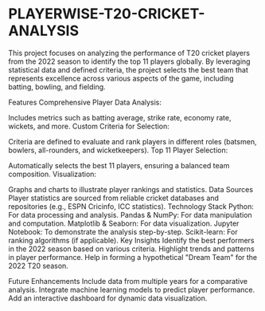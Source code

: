# PLAYERWISE-T20-CRICKET-ANALYSIS
This project focuses on analyzing the performance of T20 cricket players from the 2022 season to identify the top 11 players globally. By leveraging statistical data and defined criteria, the project selects the best team that represents excellence across various aspects of the game, including batting, bowling, and fielding.

Features
Comprehensive Player Data Analysis:

Includes metrics such as batting average, strike rate, economy rate, wickets, and more.
Custom Criteria for Selection:

Criteria are defined to evaluate and rank players in different roles (batsmen, bowlers, all-rounders, and wicketkeepers).
Top 11 Player Selection:

Automatically selects the best 11 players, ensuring a balanced team composition.
Visualization:

Graphs and charts to illustrate player rankings and statistics.
Data Sources
Player statistics are sourced from reliable cricket databases and repositories (e.g., ESPN Cricinfo, ICC statistics).
Technology Stack
Python: For data processing and analysis.
Pandas & NumPy: For data manipulation and computation.
Matplotlib & Seaborn: For data visualization.
Jupyter Notebook: To demonstrate the analysis step-by-step.
Scikit-learn: For ranking algorithms (if applicable).
Key Insights
Identify the best performers in the 2022 season based on various criteria.
Highlight trends and patterns in player performance.
Help in forming a hypothetical "Dream Team" for the 2022 T20 season.

Future Enhancements
Include data from multiple years for a comparative analysis.
Integrate machine learning models to predict player performance.
Add an interactive dashboard for dynamic data visualization.

